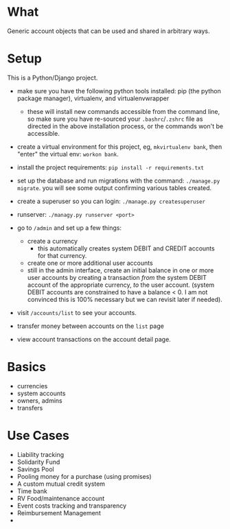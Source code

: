 # What

Generic account objects that can be used and shared in
arbitrary ways. 

# Setup

This is a Python/Django project. 

* make sure you have the following python tools installed: pip (the python package manager), virtualenv, and virtualenvwrapper
  * these will install new commands accessible from the command line, so make sure you have re-sourced your `.bashrc`/`.zshrc` file as directed in the above installation process, or the commands won't be accessible. 
* create a virtual environment for this project, eg, `mkvirtualenv bank`, then "enter" the virtual env: `workon bank`. 
* install the project requirements: `pip install -r requirements.txt`
* set up the database and run migrations with the command: `./manage.py migrate`. you will see some output confirming various tables created.  
* create a superuser so you can login: `./manage.py createsuperuser`
* runserver: `./managy.py runserver <port>`
* go to `/admin` and set up a few things:
  * create a currency
    * this automatically creates system DEBIT and CREDIT accounts for that currency. 
  * create one or more additional user accounts
  * still in the admin interface, create an initial balance in one or more user accounts by creating a transaction _from_ the system DEBIT account of the appropriate currency, _to_ the user account. 
  (system DEBIT accounts are constrained to have a balance < 0. I am not convinced this is 100% necessary but we can revisit later if needed). 

* visit `/accounts/list` to see your accounts. 
* transfer money between accounts on the `list` page
* view account transactions on the account detail page.

# Basics

* currencies
* system accounts
* owners, admins
* transfers

# Use Cases

* Liability tracking
* Solidarity Fund
* Savings Pool
* Pooling money for a purchase (using promises)
* A custom mutual credit system
* Time bank
* RV Food/maintenance account
* Event costs tracking and transparency
* Reimbursement Management
* 
